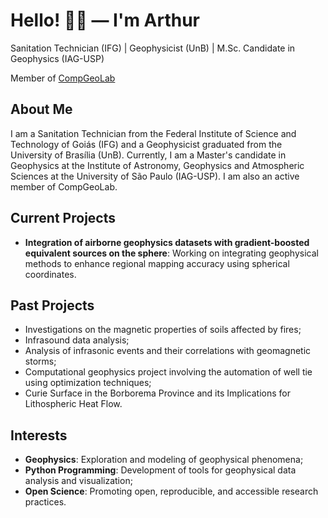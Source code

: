# Hello! 👋🏽 — I'm Arthur

Sanitation Technician (IFG) | Geophysicist (UnB) | M.Sc. Candidate in Geophysics (IAG-USP)

Member of [CompGeoLab](https://www.compgeolab.org)

## About Me

I am a Sanitation Technician from the Federal Institute of Science and Technology of Goiás (IFG) and a Geophysicist graduated from the University of Brasília (UnB). Currently, I am a Master's candidate in Geophysics at the Institute of Astronomy, Geophysics and Atmospheric Sciences at the University of São Paulo (IAG-USP). I am also an active member of CompGeoLab.

## Current Projects

- **Integration of airborne geophysics datasets with gradient-boosted equivalent sources on the sphere**: Working on integrating geophysical methods to enhance regional mapping accuracy using spherical coordinates.

## Past Projects

  - Investigations on the magnetic properties of soils affected by fires;
  - Infrasound data analysis;
  - Analysis of infrasonic events and their correlations with geomagnetic storms;
  - Computational geophysics project involving the automation of well tie using optimization techniques;
  - Curie Surface in the Borborema Province and its Implications for Lithospheric Heat Flow.


## Interests

- **Geophysics**: Exploration and modeling of geophysical phenomena;
- **Python Programming**: Development of tools for geophysical data analysis and visualization;
- **Open Science**: Promoting open, reproducible, and accessible research practices.
